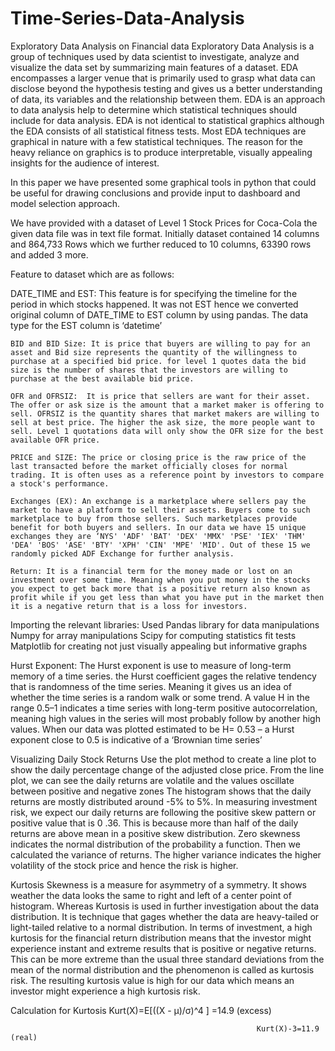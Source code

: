 # Time-Series-Data-Analysis
Exploratory Data Analysis on Financial data
Exploratory Data Analysis is a group of techniques used by data scientist to investigate, analyze and visualize the data set by summarizing main features of a dataset.  EDA encompasses a larger venue that is primarily used to grasp what data can disclose beyond the hypothesis testing and gives us a better understanding of data, its variables and the relationship between them. EDA is an approach to data analysis help to determine which statistical techniques should include for data analysis. EDA is not identical to statistical graphics although the EDA consists of all statistical fitness tests. Most EDA techniques are graphical in nature with a few statistical techniques. The reason for the heavy reliance on graphics is to produce interpretable, visually appealing insights for the audience of interest.

In this paper we have presented some graphical tools in python that could be useful for drawing conclusions and provide input to dashboard and model selection approach.

We have provided with a dataset of Level 1 Stock Prices for Coca-Cola the given data file was in text file format. Initially dataset contained 14 columns and 864,733 Rows which we further reduced to 10 columns, 63390 rows and added 3 more.

Feature to dataset which are as follows:
	
  DATE_TIME and EST: This feature is for specifying the timeline for the period in which stocks happened. It was not EST hence we converted original column of DATE_TIME to EST column by using pandas. The data type for the EST column is ‘datetime’

	BID and BID Size: It is price that buyers are willing to pay for an asset and Bid size represents the quantity of the willingness to purchase at a specified bid price. for level 1 quotes data the bid size is the number of shares that the investors are willing to purchase at the best available bid price.

	OFR and OFRSIZ:  It is price that sellers are want for their asset. The offer or ask size is the amount that a market maker is offering to sell. OFRSIZ is the quantity shares that market makers are willing to sell at best price. The higher the ask size, the more people want to sell. Level 1 quotations data will only show the OFR size for the best available OFR price.

	PRICE and SIZE: The price or closing price is the raw price of the last transacted before the market officially closes for normal trading. It is often uses as a reference point by investors to compare a stock's performance.

	Exchanges (EX): An exchange is a marketplace where sellers pay the market to have a platform to sell their assets. Buyers come to such marketplace to buy from those sellers. Such marketplaces provide benefit for both buyers and sellers. In our data we have 15 unique exchanges they are ‘NYS' 'ADF' 'BAT' 'DEX' 'MMX' 'PSE' 'IEX' 'THM' 'DEA' 'BOS' 'ASE' 'BTY' 'XPH' 'CIN' 'MPE' 'MID'. Out of these 15 we randomly picked ADF Exchange for further analysis.

	Return: It is a financial term for the money made or lost on an investment over some time. Meaning when you put money in the stocks you expect to get back more that is a positive return also known as profit while if you get less than what you have put in the market then it is a negative return that is a loss for investors.

Importing the relevant libraries:
	Used Pandas library for data manipulations
	Numpy for array manipulations
	Scipy for computing statistics fit tests 
	Matplotlib for creating not just visually appealing but informative graphs  

Hurst Exponent:
The Hurst exponent is use to measure of long-term memory of a time series. the Hurst coefficient gages the relative tendency that is randomness of the time series. Meaning it gives us an idea of whether the time series is a random walk or some trend. A value H in the range 0.5–1 indicates a time series with long-term positive autocorrelation, meaning high values in the series will most probably follow by another high values.
When our data was plotted estimated to be H= 0.53 – a Hurst exponent close to 0.5 is indicative of a ‘Brownian time series’

Visualizing Daily Stock Returns
	Use the plot method to create a line plot to show the daily percentage change of the adjusted close price. From the line plot, we can see the daily returns are volatile and the values oscillate between positive and negative zones
	The histogram shows that the daily returns are mostly distributed around -5% to 5%. 
	In measuring investment risk, we expect our daily returns are following the positive skew pattern or positive value that is 0 .36. This is because more than half of the daily returns are above mean in a positive skew distribution. 
	Zero skewness indicates the normal distribution of the probability a function.
	Then we calculated the variance of returns. The higher variance indicates the higher volatility of the stock price and hence the risk is higher.

Kurtosis 
Skewness is a measure for asymmetry of a symmetry. It shows weather the data looks the same to right and left of a center point of histogram. Whereas Kurtosis is used in further investigation about the data distribution. It is technique that gages whether the data are heavy-tailed or light-tailed relative to a normal distribution. 
In terms of investment, a high kurtosis for the financial return distribution means that the investor might experience instant and extreme results that is positive or negative returns. This can be more extreme than the usual three standard deviations from the mean of the normal distribution and the phenomenon is called as kurtosis risk. The resulting kurtosis value is high for our data which means an investor might experience a high kurtosis risk.

Calculation for Kurtosis
Kurt(X)=E[((X - μ)/σ)^4  ] =14.9  (excess)

                                                           Kurt(X)-3=11.9  (real)   

